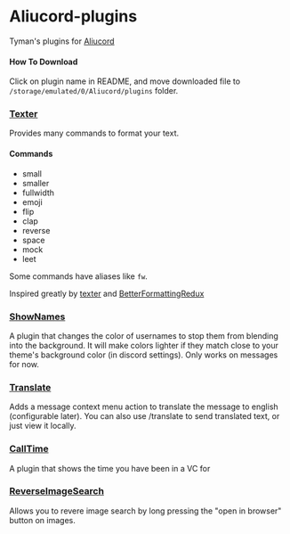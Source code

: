 # Aliucord-plugins

Tyman's plugins for [Aliucord](https://github.com/Aliucord)

#### How To Download
Click on plugin name in README, and move downloaded file to `/storage/emulated/0/Aliucord/plugins` folder.

### [Texter](https://github.com/TymanWasTaken/aliucord-plugins/raw/builds/Texter.zip)
Provides many commands to format your text.

#### Commands
- small
- smaller
- fullwidth
- emoji
- flip
- clap
- reverse
- space
- mock
- leet

Some commands have aliases like `fw`.
  
Inspired greatly by [texter](https://github.com/SkyBlockDev/texter) and [BetterFormattingRedux](https://github.com/rauenzi/BetterDiscordAddons/tree/master/Plugins/BetterFormattingRedux)

### [ShowNames](https://github.com/TymanWasTaken/aliucord-plugins/raw/builds/ShowNames.zip)

A plugin that changes the color of usernames to stop them from blending into the background. It will make colors lighter if they match close to your theme's background color (in discord settings). Only works on messages for now. 

### [Translate](https://github.com/TymanWasTaken/aliucord-plugins/raw/builds/Translate.zip)

Adds a message context menu action to translate the message to english (configurable later). You can also use /translate to send translated text, or just view it locally.

### [CallTime](https://github.com/TymanWasTaken/aliucord-plugins/raw/builds/CallTime.zip)

A plugin that shows the time you have been in a VC for

### [ReverseImageSearch](https://github.com/TymanWasTaken/aliucord-plugins/raw/builds/ReverseImageSearch.zip)

Allows you to revere image search by long pressing the "open in browser" button on images.
